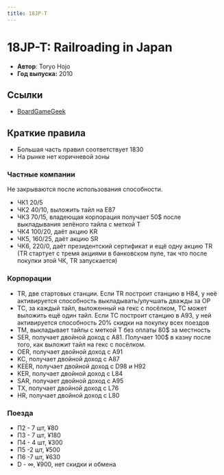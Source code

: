 ```yaml
---
title: 18JP-T
---
```


# 18JP-T: Railroading in Japan

* **Автор**: Toryo Hojo
* **Год выпуска:** 2010

## Ссылки

- [BoardGameGeek](https://boardgamegeek.com/boardgame/279062/18jp-t)

## Краткие правила

- Большая часть правил соответствует 1830
- На рынке нет коричневой зоны

### Частные компании
Не закрываются после использования способности.

- ЧК1 20/5
- ЧК2 40/10, выложить тайл на E87
- ЧК3 70/15, владеющая корпорация получает 50$ после выкладывания зелёного тайла с меткой Т
- ЧК4 100/20, даёт акцию KR
- ЧК5, 160/25, даёт акцию SR
- ЧК6, 220/0, даёт президентский сертификат и ещё одну акцию TR (TR стартует с тремя акциями в банковском пуле, так что после покупки этой ЧК, TR запускается)

### Корпорации

- TR, две стартовых станции. Если TR построит станцию в H84, у неё активируется способность выкладывать/улучшать дважды за ОР
- TC, за каждый тайл, выложенный на гекс с посёлком, TC может выложить ещё один тайл. Если TC построит станцию в A93, у ней активируется способность 20% скидки на покупку всех поездов
- TM, выкладывает тайлы с меткой Т без оплаты 80$ за местность
- SER, получает двойной доход с A81. Получает 100$ в казну после того, как выложит тайл на гекс с посёлком.
- OER, получает двойной доход с A91
- KC, получает двойной доход с A87
- KEER, получает двойной доход с D98 и H92
- KER, получает двойной доход с L84
- SAR, получает двойной доход с A95
- TX, получает двойной доход с L76
- HR, получает двойной доход с L80

### Поезда

- П2 - 7 шт, ¥80
- П3 - 7 шт, ¥180
- П4 - 4 шт, ¥300
- П5 -2 шт, ¥500
- П6 -7 шт, ¥630
- D - ∞, ¥900, нет скидки и обмена
